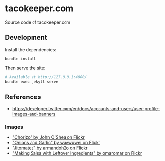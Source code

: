 # tacokeeper.com

Source code of tacokeeper.com

## Development

Install the dependencies:

```sh
bundle install
```

Then serve the site:

```sh
# Available at http://127.0.0.1:4000/
bundle exec jekyll serve
```

## References

- https://developer.twitter.com/en/docs/accounts-and-users/user-profile-images-and-banners


### Images

- ["Chorizo" by John O'Shea on Flickr](https://flic.kr/p/7KB5Cp)
- ["Onions and Garlic" by waywuwei on Flickr](https://www.flickr.com/photos/waywuwei/2487528402/)
- ["Jitomates" by armandoh2o on Flickr](https://flic.kr/p/cM8EdN)
- ["Making Salsa with Leftover Ingredients" by omaromar on Flickr](https://flic.kr/p/qLLkqS)
